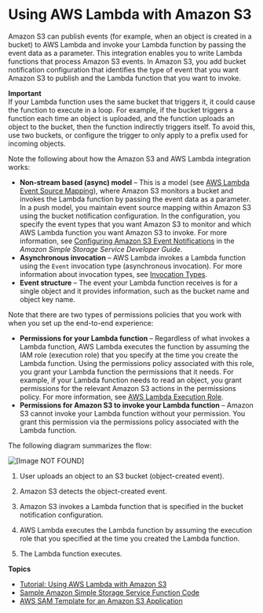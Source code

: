 # Using AWS Lambda with Amazon S3<a name="with-s3"></a>

Amazon S3 can publish events \(for example, when an object is created in a bucket\) to AWS Lambda and invoke your Lambda function by passing the event data as a parameter\. This integration enables you to write Lambda functions that process Amazon S3 events\. In Amazon S3, you add bucket notification configuration that identifies the type of event that you want Amazon S3 to publish and the Lambda function that you want to invoke\. 

**Important**  
If your Lambda function uses the same bucket that triggers it, it could cause the function to execute in a loop\. For example, if the bucket triggers a function each time an object is uploaded, and the function uploads an object to the bucket, then the function indirectly triggers itself\. To avoid this, use two buckets, or configure the trigger to only apply to a prefix used for incoming objects\.

Note the following about how the Amazon S3 and AWS Lambda integration works:
+ **Non\-stream based \(async\) model** – This is a model \(see [AWS Lambda Event Source Mapping](intro-invocation-modes.md)\), where Amazon S3 monitors a bucket and invokes the Lambda function by passing the event data as a parameter\. In a push model, you maintain event source mapping within Amazon S3 using the bucket notification configuration\. In the configuration, you specify the event types that you want Amazon S3 to monitor and which AWS Lambda function you want Amazon S3 to invoke\. For more information, see [Configuring Amazon S3 Event Notifications](https://docs.aws.amazon.com/AmazonS3/latest/dev/NotificationHowTo.html) in the *Amazon Simple Storage Service Developer Guide*\.
+ **Asynchronous invocation** – AWS Lambda invokes a Lambda function using the `Event` invocation type \(asynchronous invocation\)\. For more information about invocation types, see [Invocation Types](invocation-options.md)\. 
+ **Event structure** – The event your Lambda function receives is for a single object and it provides information, such as the bucket name and object key name\. 

Note that there are two types of permissions policies that you work with when you set up the end\-to\-end experience:
+ **Permissions for your Lambda function** – Regardless of what invokes a Lambda function, AWS Lambda executes the function by assuming the IAM role \(execution role\) that you specify at the time you create the Lambda function\. Using the permissions policy associated with this role, you grant your Lambda function the permissions that it needs\. For example, if your Lambda function needs to read an object, you grant permissions for the relevant Amazon S3 actions in the permissions policy\. For more information, see [AWS Lambda Execution Role](lambda-intro-execution-role.md)\.
+ **Permissions for Amazon S3 to invoke your Lambda function** – Amazon S3 cannot invoke your Lambda function without your permission\. You grant this permission via the permissions policy associated with the Lambda function\.

The following diagram summarizes the flow: 

![\[Image NOT FOUND\]](http://docs.aws.amazon.com/lambda/latest/dg/images/push-s3-example-10.png)

1. User uploads an object to an S3 bucket \(object\-created event\)\.

1. Amazon S3 detects the object\-created event\. 

1. Amazon S3 invokes a Lambda function that is specified in the bucket notification configuration\. 

1. AWS Lambda executes the Lambda function by assuming the execution role that you specified at the time you created the Lambda function\.

1. The Lambda function executes\.

**Topics**
+ [Tutorial: Using AWS Lambda with Amazon S3](with-s3-example.md)
+ [Sample Amazon Simple Storage Service Function Code](with-s3-example-deployment-pkg.md)
+ [AWS SAM Template for an Amazon S3 Application](with-s3-example-use-app-spec.md)